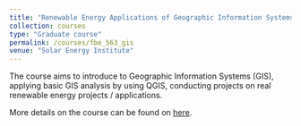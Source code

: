 ```yaml
---
title: "Renewable Energy Applications of Geographic Information Systems"
collection: courses
type: "Graduate course"
permalink: /courses/fbe_563_gis
venue: "Solar Energy Institute"
---
```


The course aims to introduce to Geographic Information Systems (GIS), applying basic GIS analysis by using QGIS, conducting projects on real renewable energy projects / applications.

More details on the course can be found on [here](https://ebys.ege.edu.tr/ogrenci/ebp/course.aspx?zs=2&mod=2&kultur=en-US&program=4744&did=256847&mid=681500&pmid=16839).
